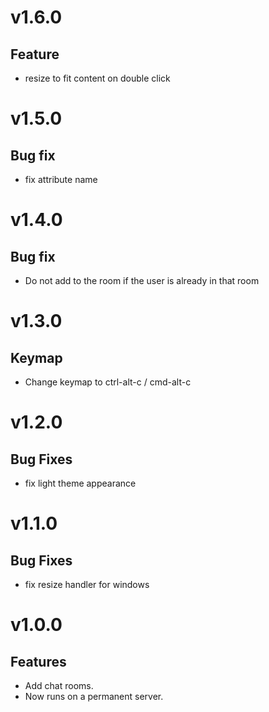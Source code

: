<a name="v1.6.0"></a>
# v1.6.0

## Feature

- resize to fit content on double click

<a name="v1.5.0"></a>
# v1.5.0

## Bug fix

- fix attribute name

<a name="v1.4.0"></a>
# v1.4.0

## Bug fix

- Do not add to the room if the user is already in that room

<a name="v1.3.0"></a>
# v1.3.0

## Keymap

- Change keymap to ctrl-alt-c / cmd-alt-c

<a name="v1.2.0"></a>
# v1.2.0

## Bug Fixes

- fix light theme appearance

<a name="v1.1.0"></a>
# v1.1.0

## Bug Fixes

- fix resize handler for windows

<a name="v1.0.0"></a>
# v1.0.0

## Features

- Add chat rooms.
- Now runs on a permanent server.
